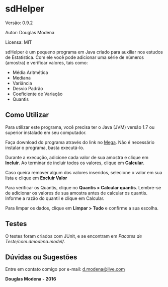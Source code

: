 sdHelper
========
Versão: 0.9.2

Autor: Douglas Modena

Licensa: MIT

sdHelper é um pequeno programa em Java criado para auxiliar nos estudos de Estatística. Com ele você pode adicionar uma série de números (amostra) e verificar valores, tais como:
- Média Aritmética
- Mediana
- Variância
- Desvio Padrão
- Coeficiente de Variação
- Quantis

Como Utilizar
--------------
Para utilizar este programa, você precisa ter o Java (JVM) versão 1.7 ou superior instalado em seu computador.

Faça download do programa através do link no [Mega](https://mega.nz/#!pNcnUKgQ!hD3uFfQZJOFXXusbGpjAj2IqOOWkyqu0jruY4IkgCxs). Não é necessário instalar o programa, basta executá-lo.

Durante a execução, adicione cada valor de sua amostra e clique em **Incluir**. Ao terminar de incluir todos os valores, clique em **Calcular**.

Caso queira remover algum dos valores inseridos, selecione o valor em sua lista e clique em **Excluir Valor**

Para verificar os Quantis, clique no **Quantis > Calcular quantis**. Lembre-se de adicionar os valores de sua amostra antes de calcular os quantis. Informe a razão do quantil e clique em Calcular.

Para limpar os dados, clique em **Limpar > Tudo** e confirme a sua escolha.

Testes
-------
O testes foram criados com JUnit, e se encontram em *Pacotes de Teste/com.dmodena.model/*.

Dúvidas ou Sugestões
--------------------
Entre em contato comigo por e-mail: d.modena@live.com

**Douglas Modena - 2016**
